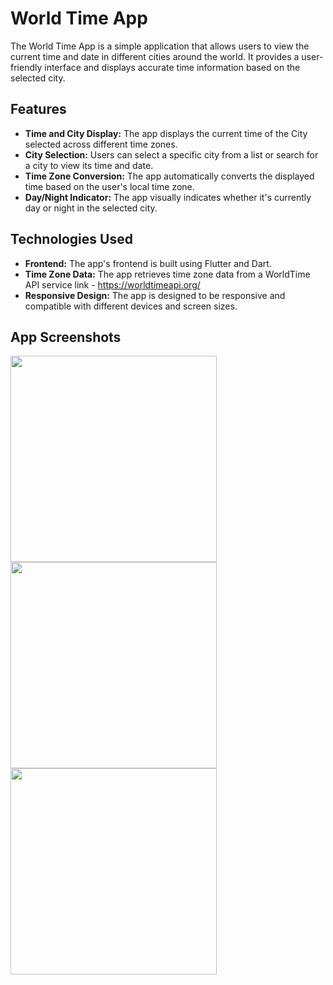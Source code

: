 # World Time App

The World Time App is a simple application that allows users to view the current time and date in different cities around the world. It provides a user-friendly interface and displays accurate time information based on the selected city.

## Features

- **Time and City Display:** The app displays the current time of the City selected across different time zones.
- **City Selection:** Users can select a specific city from a list or search for a city to view its time and date.
- **Time Zone Conversion:** The app automatically converts the displayed time based on the user's local time zone.
- **Day/Night Indicator:** The app visually indicates whether it's currently day or night in the selected city.

## Technologies Used

- **Frontend:** The app's frontend is built using Flutter and Dart.
- **Time Zone Data:** The app retrieves time zone data from a WorldTime API service link - https://worldtimeapi.org/
- **Responsive Design:** The app is designed to be responsive and compatible with different devices and screen sizes.

## App Screenshots
<img src="https://github.com/DurgaSainath189/World-Time/assets/122379609/fd65715f-891c-4cd6-964e-8fd4e998a555" width="330"><br>
<img src="https://github.com/DurgaSainath189/World-Time/assets/122379609/e4b827fd-25bc-449c-8e14-bf109ebaaf5f" width="330"><br>
<img src="https://github.com/DurgaSainath189/World-Time/assets/122379609/2cf88bba-36f8-4917-8238-15751ab26d45" width="330">




